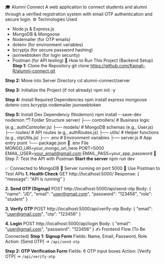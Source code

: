 🎓 Alumni Connect
A web application to connect students and alumni through a verified registration system with email OTP authentication and secure login.
⚙️ Technologies Used
- Node.js & Express.js
- MongoDB & Mongoose
- Nodemailer (for OTP emails)
- dotenv (for environment variables)
- bcryptjs (for secure password hashing)
- jsonwebtoken (for login security)
- Postman (for API testing)
🚀 How to Run This Project (Backend Setup)
**Step 1:** Clone the Repository
    git clone https://github.com/Kamali-R/alumni-connect.git

**Step 2:** Move into Server Directory
    cd alumni-connect/server

**Step 3:** Initialize the Project (if not already)
    npm init -y

**Step 4:** Install Required Dependencies
    npm install express mongoose dotenv cors bcryptjs nodemailer jsonwebtoken

**Step 5:** Install Dev Dependency (Nodemon)
    npm install --save-dev nodemon
🗂 Folder Structure
server/
├── controllers/      # Business logic (e.g., authController.js)
├── models/           # MongoDB schemas (e.g., User.js)
├── routes/           # API routes (e.g., authRoutes.js)
├── utils/            # Helper functions (e.g., otpUtils.js)
├── .env              # Environment variables
├── server.js         # App entry point
└── package.json
🔐 .env File
MONGO_URI=your_mongo_uri_here
PORT=5000
EMAIL_USER=your_email@gmail.com
EMAIL_PASS=your_app_password
🧪 Step 7: Test the API with Postman
**Start the server**
    npm run dev

✅ Connected to MongoDB
🚀 Server running on port 5000
📮 Use Postman to Test APIs
**1. Health Check**
    GET http://localhost:5000/
    Response: { "message": "API is running" }

**2. Send OTP (Signup)**
    POST http://localhost:5000/api/send-otp
    Body:
    {
      "name": "JD",
      "email": "user@gmail.com",
      "password": "123456",
      "role": "student"
    }

**3. Verify OTP**
    POST http://localhost:5000/api/verify-otp
    Body:
    {
      "email": "user@gmail.com",
      "otp": "123456"
    }

**4. Login**
    POST http://localhost:5000/api/login
    Body:
    {
      "email": "user@gmail.com",
      "password": "123456"
    }
✍️ Frontend Flow (To Be Connected)
**Step 1: Signup Form**
  Fields: Name, Email, Password, Role
  Action: [Send OTP] → `/api/send-otp`

**Step 2: OTP Verification Form**
  Fields: 6 OTP input boxes
  Action: [Verify OTP] → `/api/verify-otp`

